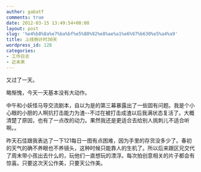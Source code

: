 ```yaml
---
author: gabatf
comments: true
date: 2012-03-15 13:49:54+00:00
layout: post
slug: '%e4%b8%8a%e7%ba%bf%e5%80%92%e8%ae%a1%e6%97%b630%e5%a4%a9'
title: 上线倒计时30天
wordpress_id: 128
categories:
- 工作日志
- 近未来
---
```


又过了一天。  

略惭愧，今天一天基本没有大动作。




中午和小妖怪马导交流剧本，自以为是的第三幕暴露出了一些固有问题。我是个小心眼的小胆的人啊抗打击能力为渣--不过在被打击成渣以后我满状态复活了。大概清楚了原因，也有了一点改的动力。果然我还是更适合去给别人挑刺儿不适合听啊。。  

昨天石佳跟我表达了一下121每日一图有点困难，因为手里的存货没多少了。春初的天气的确不养眼也不养镜头，这种时候只能靠人的生机了。所以后来跟区兄交代了周末带小孩出去什么的，玩他们一直想玩的漂浮。每次拍创意相关的片子都会有惊喜。只要这次天公作美，只要天公作美。



